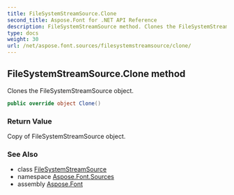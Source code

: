 ```yaml
---
title: FileSystemStreamSource.Clone
second_title: Aspose.Font for .NET API Reference
description: FileSystemStreamSource method. Clones the FileSystemStreamSource object
type: docs
weight: 30
url: /net/aspose.font.sources/filesystemstreamsource/clone/
---
```

## FileSystemStreamSource.Clone method

Clones the FileSystemStreamSource object.

```csharp
public override object Clone()
```

### Return Value

Copy of FileSystemStreamSource object.

### See Also

* class [FileSystemStreamSource](../)
* namespace [Aspose.Font.Sources](../../../aspose.font.sources/)
* assembly [Aspose.Font](../../../)


